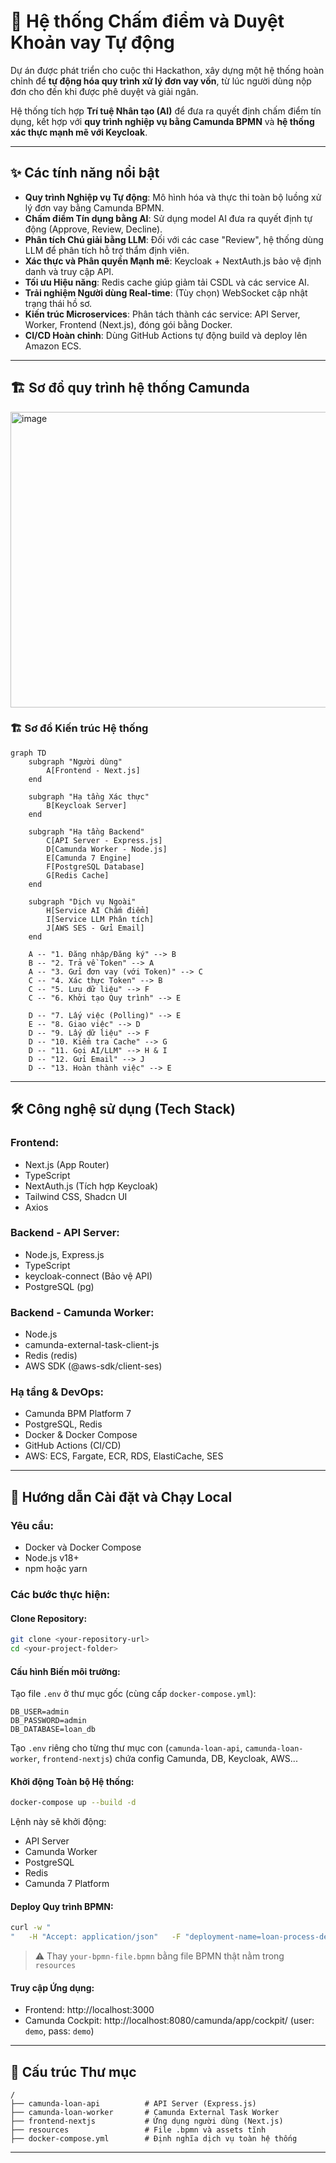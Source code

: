 # 🚀 Hệ thống Chấm điểm và Duyệt Khoản vay Tự động

Dự án được phát triển cho cuộc thi Hackathon, xây dựng một hệ thống hoàn chỉnh để **tự động hóa quy trình xử lý đơn vay vốn**, từ lúc người dùng nộp đơn cho đến khi được phê duyệt và giải ngân.

Hệ thống tích hợp **Trí tuệ Nhân tạo (AI)** để đưa ra quyết định chấm điểm tín dụng, kết hợp với **quy trình nghiệp vụ bằng Camunda BPMN** và **hệ thống xác thực mạnh mẽ với Keycloak**.

---

## ✨ Các tính năng nổi bật

- **Quy trình Nghiệp vụ Tự động**: Mô hình hóa và thực thi toàn bộ luồng xử lý đơn vay bằng Camunda BPMN.
- **Chấm điểm Tín dụng bằng AI**: Sử dụng model AI đưa ra quyết định tự động (Approve, Review, Decline).
- **Phân tích Chú giải bằng LLM**: Đối với các case "Review", hệ thống dùng LLM để phân tích hỗ trợ thẩm định viên.
- **Xác thực và Phân quyền Mạnh mẽ**: Keycloak + NextAuth.js bảo vệ định danh và truy cập API.
- **Tối ưu Hiệu năng**: Redis cache giúp giảm tải CSDL và các service AI.
- **Trải nghiệm Người dùng Real-time**: (Tùy chọn) WebSocket cập nhật trạng thái hồ sơ.
- **Kiến trúc Microservices**: Phân tách thành các service: API Server, Worker, Frontend (Next.js), đóng gói bằng Docker.
- **CI/CD Hoàn chỉnh**: Dùng GitHub Actions tự động build và deploy lên Amazon ECS.

---

## 🏗️ Sơ đồ quy trình hệ thống Camunda

<img width="1344" height="473" alt="image" src="https://github.com/user-attachments/assets/9c80f26f-472e-4597-ab2c-80b3ae86e78f" />

### 🏗️ Sơ đồ Kiến trúc Hệ thống

```
graph TD
    subgraph "Người dùng"
        A[Frontend - Next.js]
    end

    subgraph "Hạ tầng Xác thực"
        B[Keycloak Server]
    end

    subgraph "Hạ tầng Backend"
        C[API Server - Express.js]
        D[Camunda Worker - Node.js]
        E[Camunda 7 Engine]
        F[PostgreSQL Database]
        G[Redis Cache]
    end

    subgraph "Dịch vụ Ngoài"
        H[Service AI Chấm điểm]
        I[Service LLM Phân tích]
        J[AWS SES - Gửi Email]
    end

    A -- "1. Đăng nhập/Đăng ký" --> B
    B -- "2. Trả về Token" --> A
    A -- "3. Gửi đơn vay (với Token)" --> C
    C -- "4. Xác thực Token" --> B
    C -- "5. Lưu dữ liệu" --> F
    C -- "6. Khởi tạo Quy trình" --> E

    D -- "7. Lấy việc (Polling)" --> E
    E -- "8. Giao việc" --> D
    D -- "9. Lấy dữ liệu" --> F
    D -- "10. Kiểm tra Cache" --> G
    D -- "11. Gọi AI/LLM" --> H & I
    D -- "12. Gửi Email" --> J
    D -- "13. Hoàn thành việc" --> E
```

---

## 🛠️ Công nghệ sử dụng (Tech Stack)

### Frontend:
- Next.js (App Router)
- TypeScript
- NextAuth.js (Tích hợp Keycloak)
- Tailwind CSS, Shadcn UI
- Axios

### Backend - API Server:
- Node.js, Express.js
- TypeScript
- keycloak-connect (Bảo vệ API)
- PostgreSQL (pg)

### Backend - Camunda Worker:
- Node.js
- camunda-external-task-client-js
- Redis (redis)
- AWS SDK (@aws-sdk/client-ses)

### Hạ tầng & DevOps:
- Camunda BPM Platform 7
- PostgreSQL, Redis
- Docker & Docker Compose
- GitHub Actions (CI/CD)
- AWS: ECS, Fargate, ECR, RDS, ElastiCache, SES

---

## 🚀 Hướng dẫn Cài đặt và Chạy Local

### Yêu cầu:
- Docker và Docker Compose
- Node.js v18+
- npm hoặc yarn

### Các bước thực hiện:

#### Clone Repository:
```bash
git clone <your-repository-url>
cd <your-project-folder>
```

#### Cấu hình Biến môi trường:

Tạo file `.env` ở thư mục gốc (cùng cấp `docker-compose.yml`):

```
DB_USER=admin
DB_PASSWORD=admin
DB_DATABASE=loan_db
```

Tạo `.env` riêng cho từng thư mục con (`camunda-loan-api`, `camunda-loan-worker`, `frontend-nextjs`) chứa config Camunda, DB, Keycloak, AWS...

#### Khởi động Toàn bộ Hệ thống:
```bash
docker-compose up --build -d
```

Lệnh này sẽ khởi động:

- API Server
- Camunda Worker
- PostgreSQL
- Redis
- Camunda 7 Platform

#### Deploy Quy trình BPMN:
```bash
curl -w "
"   -H "Accept: application/json"   -F "deployment-name=loan-process-deployment"   -F "deploy-changed-only=true"   -F "file=@./resources/your-bpmn-file.bpmn"   http://localhost:8080/engine-rest/deployment/create
```

> ⚠️ Thay `your-bpmn-file.bpmn` bằng file BPMN thật nằm trong `resources`

#### Truy cập Ứng dụng:

- Frontend: http://localhost:3000
- Camunda Cockpit: http://localhost:8080/camunda/app/cockpit/ (user: `demo`, pass: `demo`)

---

## 📂 Cấu trúc Thư mục

```
/
├── camunda-loan-api          # API Server (Express.js)
├── camunda-loan-worker       # Camunda External Task Worker
├── frontend-nextjs           # Ứng dụng người dùng (Next.js)
├── resources                 # File .bpmn và assets tĩnh
├── docker-compose.yml        # Định nghĩa dịch vụ toàn hệ thống
```

---

